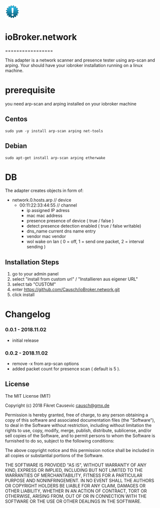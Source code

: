![Logo](admin/network.png)
# ioBroker.network
=================

This adapter is a network scanner and presence tester using arp-scan and arping. Your should have your iobroker installation running
on a linux machine.

# prerequisite

you need arp-scan and arping installed on your iobroker machine

## Centos
```
sudo yum -y install arp-scan arping net-tools
```

## Debian

```
sudo apt-get install arp-scan arping etherwake
```

# DB

The adapter creates objects in form of:
- network.0.hosts.arp // device
  - 00:11:22:33:44:55 // channel
    - ip              assigned IP adress
    - mac             mac address
    - presence        presence of device ( true / false )
    - detect          presence detection enabled ( true / false writable)
    - dns_name        current dns name entry
    - vendor          mac vendor
    - wol             wake on lan ( 0 = off, 1 = send one packet, 2 = interval sending )


## Installation Steps

1. go to your admin panel
2. select "install from custom url" / "Installieren aus eigener URL"
3. select tab "CUSTOM"
4. enter https://github.com/Causch/ioBroker.network.git
5. click install

# Changelog

### 0.0.1 - 2018.11.02

- initial release

### 0.0.2 - 2018.11.02
- remove -x from arp-scan options
- added packet count for presence scan ( default is 5 ). 

## License
The MIT License (MIT)

Copyright (c) 2018 Fikret Causevic <causch@gmx.de>

Permission is hereby granted, free of charge, to any person obtaining a copy
of this software and associated documentation files (the "Software"), to deal
in the Software without restriction, including without limitation the rights
to use, copy, modify, merge, publish, distribute, sublicense, and/or sell
copies of the Software, and to permit persons to whom the Software is
furnished to do so, subject to the following conditions:

The above copyright notice and this permission notice shall be included in
all copies or substantial portions of the Software.

THE SOFTWARE IS PROVIDED "AS IS", WITHOUT WARRANTY OF ANY KIND, EXPRESS OR
IMPLIED, INCLUDING BUT NOT LIMITED TO THE WARRANTIES OF MERCHANTABILITY,
FITNESS FOR A PARTICULAR PURPOSE AND NONINFRINGEMENT. IN NO EVENT SHALL THE
AUTHORS OR COPYRIGHT HOLDERS BE LIABLE FOR ANY CLAIM, DAMAGES OR OTHER
LIABILITY, WHETHER IN AN ACTION OF CONTRACT, TORT OR OTHERWISE, ARISING FROM,
OUT OF OR IN CONNECTION WITH THE SOFTWARE OR THE USE OR OTHER DEALINGS IN
THE SOFTWARE.
